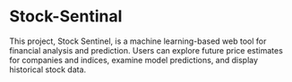 # Stock-Sentinal
This project, Stock Sentinel, is a machine learning-based web tool for financial analysis and prediction. Users can explore future price estimates for companies and indices, examine model predictions, and display historical stock data.
